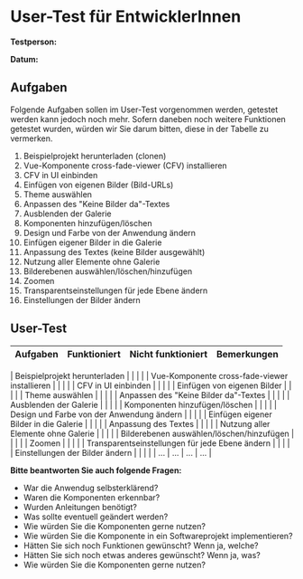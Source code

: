 # User-Test für EntwicklerInnen

**Testperson:**

**Datum:**

## Aufgaben

Folgende Aufgaben sollen im User-Test vorgenommen werden, getestet werden kann jedoch noch mehr. 
Sofern daneben noch weitere Funktionen getestet wurden, würden wir Sie darum bitten, diese in der Tabelle zu vermerken.

1) Beispielprojekt herunterladen (clonen)
2) Vue-Komponente cross-fade-viewer (CFV) installieren
3) CFV in UI einbinden
4) Einfügen von eigenen Bilder (Bild-URLs)
5) Theme auswählen
6) Anpassen des "Keine Bilder da"-Textes
7) Ausblenden der Galerie
8) Komponenten hinzufügen/löschen
9) Design und Farbe von der Anwendung ändern
10) Einfügen eigener Bilder in die Galerie
11) Anpassung des Textes (keine Bilder ausgewählt)
12) Nutzung aller Elemente ohne Galerie 
13) Bilderebenen auswählen/löschen/hinzufügen
14) Zoomen
15) Transparentseinstellungen für jede Ebene ändern
16) Einstellungen der Bilder ändern


## User-Test 

| **Aufgaben**                              	| Funktioniert 	| Nicht funktioniert 	| Bemerkungen 	|
|-------------------------------------------	|--------------	|--------------------	|-------------	|

| Beispielprojekt herunterladen |              	|                    	|             	|
| Vue-Komponente cross-fade-viewer installieren |              	|                    	|             	|
| CFV in UI einbinden |              	|                    	|             	|
| Einfügen von eigenen Bilder |              	|                    	|             	|
| Theme auswählen |              	|                    	|             	|
| Anpassen des "Keine Bilder da"-Textes |              	|                    	|             	|
| Ausblenden der Galerie  |              	|                    	|             	|
| Komponenten hinzufügen/löschen            	|              	|                    	|             	|
| Design und Farbe von der Anwendung ändern 	|              	|                    	|             	|
| Einfügen eigener Bilder in die Galerie                         	|              	|                    	|             	|
| Anpassung des Textes                       	|              	|                    	|             	|
| Nutzung aller Elemente ohne Galerie                     	|              	|                    	|             	|
| Bilderebenen auswählen/löschen/hinzufügen 	|              	|                    	|             	|
| Zoomen                                    	|              	|                    	|             	|
| Transparentseinstellungen für jede Ebene ändern |              	|                    	|             	|
| Einstellungen der Bilder ändern           	|              	|                    	|             	|
| ... | ... | ... | ... |


**Bitte beantworten Sie auch folgende Fragen:**

- War die Anwendug selbsterklärend?
- Waren die Komponenten erkennbar?
- Wurden Anleitungen benötigt?  
- Was sollte eventuell geändert werden?
- Wie würden Sie die Komponenten gerne nutzen?
- Wie würden Sie die Komponente in ein Softwareprojekt implementieren?
- Hätten Sie sich noch Funktionen gewünscht? Wenn ja, welche?
- Hätten Sie sich noch etwas anderes gewünscht? Wenn ja, was?
- Wie würden Sie die Komponenten gerne nutzen?





